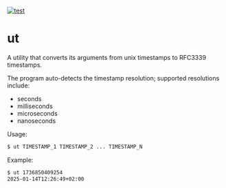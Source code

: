 [![test](https://github.com/kkentzo/ut/actions/workflows/test.yml/badge.svg?branch=main)](https://github.com/kkentzo/ut/actions/workflows/test.yml)

# ut

A utility that converts its arguments from unix timestamps to RFC3339 timestamps.

The program auto-detects the timestamp resolution; supported resolutions include:

- seconds
- milliseconds
- microseconds
- nanoseconds

Usage:

```bash
$ ut TIMESTAMP_1 TIMESTAMP_2 ... TIMESTAMP_N
```

Example:

```bash
$ ut 1736850409254
2025-01-14T12:26:49+02:00
```
